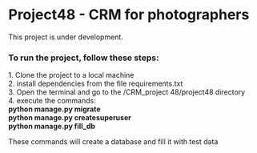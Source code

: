 <h1>Project48 - CRM for photographers </h1>

This project is under development.

<h3>To run the project, follow these steps:</h3>
1. Clone the project to a local machine<br>
2. install dependencies from the file requirements.txt<br>
3. Open the terminal and go to the /CRM_project 48/project48 directory<br>
4. execute the commands:<br>
   <b>python manage.py migrate<br>
   python manage.py createsuperuser<br>
   python manage.py fill_db<br>
</b>

These commands will create a database and fill it with test data<br>

